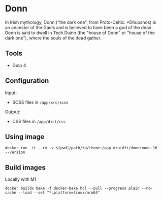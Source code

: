 # Donn

In Irish mythology, Donn ("the dark one", from Proto-Celtic: *Dhuosnos) is an ancestor of the Gaels and is believed to
have been a god of the dead. Donn is said to dwell in Tech Duinn (the "house of Donn" or "house of the dark one"),
where the souls of the dead gather.

## Tools

- Gulp 4

## Configuration

Input:

- SCSS files in `/app/src/scss`

Output:

- CSS files in `/app/dist/css`

## Using image

```
docker run -it --rm -v $(pwd)/path/to/theme:/app druidfi/donn:node-16 --version
```

## Build images

Locally with M1

```
docker buildx bake -f docker-bake.hcl --pull --progress plain --no-cache --load --set "*.platform=linux/arm64"
```
